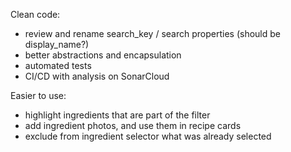 Clean code:

- review and rename search_key / search properties (should be display_name?)
- better abstractions and encapsulation
- automated tests
- CI/CD with analysis on SonarCloud

Easier to use:

- highlight ingredients that are part of the filter
- add ingredient photos, and use them in recipe cards
- exclude from ingredient selector what was already selected
